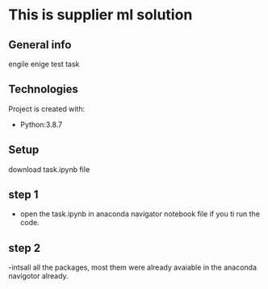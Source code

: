 # This is supplier ml solution

## General info
engile enige test task

## Technologies

Project is created with:

- Python:3.8.7


## Setup

download task.ipynb file

## step 1

-  open the task.ipynb in anaconda navigator notebook file if you ti run the code.

## step 2

-intsall all the packages, most them were already avaiable in the anaconda navigotor already.
